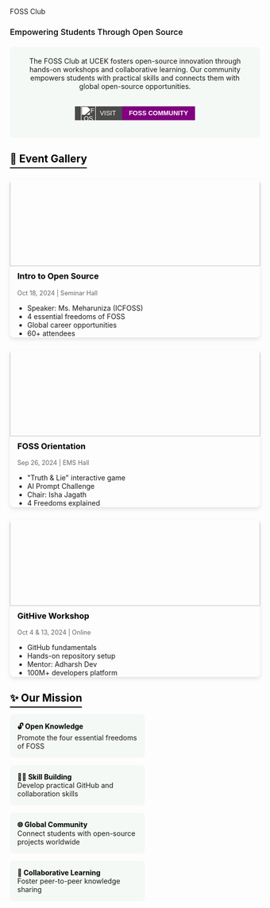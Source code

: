 FOSS Club

### <span style="color: black; font-weight: 500;">Empowering Students Through Open Source</span>

<div style="background: #f5f9f5; display:flex; padding: 20px;flex-direction:column; border-radius: 8px; margin: 20px 0; text-align: center; align-items:center;">
The FOSS Club at UCEK fosters open-source innovation through hands-on workshops and collaborative learning. Our community empowers students with practical skills and connects them with global open-source opportunities.


<a href="https://fossucek.tech/" style="text-decoration: none; font-family: sans-serif; margin:2rem 0 1rem 0;">
  <span style="display: inline-flex; height: 28px; overflow: hidden; font-size: 13px; font-weight: bold; text-transform: uppercase;">
    <span style="background-color: #4b4b4b; color: white; display: flex; align-items: center; padding: 0 12px; font-weight:500;">
    <img src='/logos/foss-modified.png' alt="FOSS Logo" style="height: 30px; margin-right: 8px; filter: brightness(0) invert(1);" />
      Visit
    </span>
    <span style="background-color: purple; color: white; display: flex; align-items: center; padding: 0 14px; font-weight:700;">
      Foss Community
    </span>
  </span>
</a>

</div>

## <span style="color: black; border-bottom: 2px solid black; padding-bottom: 5px;">🌱 Event Gallery</span>

<div style="display: grid; grid-template-columns: repeat(auto-fill, minmax(300px, 1fr)); gap: 25px; margin: 30px 0;">

<div style="border-radius: 8px; overflow: hidden; box-shadow: 0 4px 8px rgba(0,0,0,0.1);">
<img src="/clubs/open-source-intro.jpg" alt="Intro to Open Source" style="width: 100%; margin:-26px 0px 10px 0px; height: 200px; object-fit: cover;">
<div style="padding:0px 15px;">
<h3 style="margin-top: 0; color: black;">Intro to Open Source</h3>
<p style="color: #666; font-size: 0.9em;">Oct 18, 2024 | Seminar Hall</p>
<ul style="padding-left: 20px; margin-bottom: 0;">
<li>Speaker: Ms. Meharuniza (ICFOSS)</li>
<li>4 essential freedoms of FOSS</li>
<li>Global career opportunities</li>
<li>60+ attendees</li>
</ul>
</div>
</div>

<div style="border-radius: 8px; overflow: hidden; box-shadow: 0 4px 8px rgba(0,0,0,0.1);">
<img src="/clubs/foss-orientation.jpg" alt="FOSS Orientation" style="width: 100%;margin:-26px 0px 10px 0px; height: 200px; object-fit: cover;">
<div style="padding:0px 15px;">
<h3 style="margin-top: 0; color: black;">FOSS Orientation</h3>
<p style="color: #666; font-size: 0.9em;">Sep 26, 2024 | EMS Hall</p>
<ul style="padding-left: 20px; margin-bottom: 0;">
<li>"Truth & Lie" interactive game</li>
<li>AI Prompt Challenge</li>
<li>Chair: Isha Jagath</li>
<li>4 Freedoms explained</li>
</ul>
</div>
</div>

<div style="border-radius: 8px; overflow: hidden; box-shadow: 0 4px 8px rgba(0,0,0,0.1);">
<img src="/clubs/githive.jpg" alt="GitHive Workshop" style="width: 100%;margin:-26px 0px 10px 0px; height: 200px; object-fit: cover;">
<div style="padding:0px 15px;">
<h3 style="margin-top: 0; color: black;">GitHive Workshop</h3>
<p style="color: #666; font-size: 0.9em;">Oct 4 & 13, 2024 | Online</p>
<ul style="padding-left: 20px; margin-bottom: 0;">
<li>GitHub fundamentals</li>
<li>Hands-on repository setup</li>
<li>Mentor: Adharsh Dev</li>
<li>100M+ developers platform</li>
</ul>
</div>
</div>

</div>

## <span style="color: black; border-bottom: 2px solid black; padding-bottom: 5px;">✨ Our Mission</span>

<div style="display: flex; flex-wrap: wrap; justify-content: space-between; margin: 20px 0;">
<div style="width: 48%; background: #f5f9f5; padding: 15px; border-radius: 8px; margin-bottom: 15px;">
<strong style="color: black;">🔓 Open Knowledge</strong><br>
Promote the four essential freedoms of FOSS
</div>

<div style="width: 48%; background: #f5f9f5; padding: 15px; border-radius: 8px; margin-bottom: 15px;">
<strong style="color: black;">👩‍💻 Skill Building</strong><br>
Develop practical GitHub and collaboration skills
</div>

<div style="width: 48%; background: #f5f9f5; padding: 15px; border-radius: 8px; margin-bottom: 15px;">
<strong style="color: black;">🌐 Global Community</strong><br>
Connect students with open-source projects worldwide
</div>

<div style="width: 48%; background: #f5f9f5; padding: 15px; border-radius: 8px; margin-bottom: 15px;">
<strong style="color: black;">🤝 Collaborative Learning</strong><br>
Foster peer-to-peer knowledge sharing
</div>
</div>
